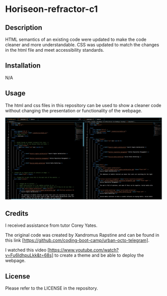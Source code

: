 # Horiseon-refractor-c1


## Description

HTML semantics of an existing code were updated to make the code cleaner and more understandable.
CSS was updated to match the changes in the html file and meet accessibility standards.


## Installation

N/A

## Usage

The html and css files in this repository can be used to show a cleaner code without changing the presentation or functionality of the webpage.

![html-refractor-example](./assets/images/html-refractor-horiseon.png)




## Credits

I received assistance from tutor Corey Yates.

The original code was created by Xandromus Rapstine and can be found in this link [https://github.com/coding-boot-camp/urban-octo-telegram].

I watched this video [https://www.youtube.com/watch?v=Fu6IdhpuLkk&t=68s] to create a theme and be able to deploy the webpage.

## License

Please refer to the LICENSE in the repository.



